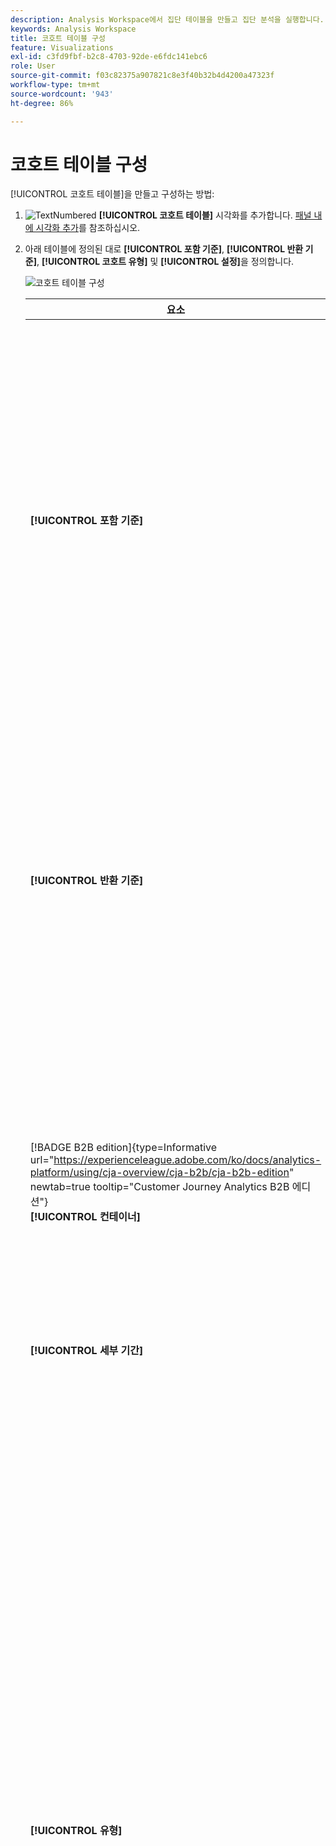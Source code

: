 ```yaml
---
description: Analysis Workspace에서 집단 테이블을 만들고 집단 분석을 실행합니다.
keywords: Analysis Workspace
title: 코호트 테이블 구성
feature: Visualizations
exl-id: c3fd9fbf-b2c8-4703-92de-e6fdc141ebc6
role: User
source-git-commit: f03c82375a907821c8e3f40b32b4d4200a47323f
workflow-type: tm+mt
source-wordcount: '943'
ht-degree: 86%

---
```


# 코호트 테이블 구성

[!UICONTROL 코호트 테이블]을 만들고 구성하는 방법:

1. ![TextNumbered](/help/assets/icons/TextNumbered.svg) **[!UICONTROL 코호트 테이블]** 시각화를 추가합니다. [패널 내에 시각화 추가](../freeform-analysis-visualizations.md#add-visualizations-to-a-panel)를 참조하십시오.

1. 아래 테이블에 정의된 대로 **[!UICONTROL 포함 기준]**, **[!UICONTROL 반환 기준]**, **[!UICONTROL 코호트 유형]** 및 **[!UICONTROL 설정]**&#x200B;을 정의합니다.

   ![코호트 테이블 구성](assets/cohort-configure.png)

   | 요소 | 설명 |
   |--- |--- |
   | **[!UICONTROL 포함 기준]** | 최대 10개의 포함 세그먼트와 3개의 포함 지표를 적용할 수 있습니다. 이 지표는 사용자가 어떤 코호트에 속하는지를 지정합니다. 예를 들어 포함 지표가 주문이면, 코호트 분석의 시간 범위 동안 주한 사용자는 초기 코호트에 포함됩니다.<br>지표 간의 기본 연산자는 AND이지만 OR로 변경할 수 있습니다. 또한 이러한 지표에 숫자 세그먼트화를 추가할 수 있습니다. 예: `Sessions >= 1`.</br> |
   | **[!UICONTROL 반환 기준]** | 최대 10개의 반환 세그먼트와 3개의 반환 지표를 적용할 수 있습니다. 지표는 사용자의 유지 또는 이탈 여부를 표시합니다. 예를 들어 반환 지표가 [비디오 보기 횟수]일 경우, 그 다음 기간 동안 비디오를 본 사용자만(코호트에 추가된 기간 후) [보존]으로 표현됩니다. 보존을 수량화하는 다른 지표는 세션입니다. |
   | [!BADGE B2B edition]{type=Informative url="https://experienceleague.adobe.com/ko/docs/analytics-platform/using/cja-overview/cja-b2b/cja-b2b-edition" newtab=true tooltip="Customer Journey Analytics B2B 에디션"}<br/>**[!UICONTROL 컨테이너&#x200B;]** | 기본적으로 집단 분석은 개인 컨테이너에 연결되어 있습니다. Workspace 프로젝트를 지원하는 계정 기반 연결에서 사용자 이상의 컨테이너를 사용할 수 있는 경우 **[!UICONTROL 컨테이너]** 드롭다운 메뉴에서 집단 분석을 위한 다른 컨테이너를 선택할 수 있습니다. |
   | **[!UICONTROL 세부 기간]** | 시간 세부 기간 일, 주, 월, 분기 또는 년입니다. |
   | **[!UICONTROL 유형]** | **[!UICONTROL 보존]**(기본값): **[!UICONTROL 보존]** 코호트는 방문자 코호트가 시간이 지남에 따라 사용자의 자산으로 어떻게 반환되는지 측정합니다. 보존 코호트는 표준 코호트이며 사용자의 재방문 및 반복 행동을 나타냅니다. [!UICONTROL 보존] 코호트는 테이블에서 녹색으로 표시됩니다.<br>**[!UICONTROL 이탈&#x200B;]**:**[!UICONTROL &#x200B;이탈&#x200B;]**(“감소” 또는 “폴아웃”이라고도 함) 코호트는 방문자 코호트 시간이 지남에 따라 사용자의 자산에서 어떻게 이탈하는지 측정합니다. 이탈은 보존의 반대 개념입니다. `Churn = 1 - Retention`. [!UICONTROL 이탈]은 고객이 다시 돌아오지 않는 빈도를 제시하여 기회와 고착성을 측정하는 좋은 방법입니다. 이탈을 사용하여 주안점을 두어야 할 영역을 분석하고 식별할 수 있습니다. 어떤 집단 세그먼트에 주의를 기울여야 합니까? [!UICONTROL 이탈] 코호트는 테이블에서 빨강색으로 표시되며&#x200B;**[!UICONTROL &#x200B;플로우&#x200B;]**&#x200B;시각화의 폴아웃과 유사합니다.</br> |
   | **[!UICONTROL 설정]** | **[!UICONTROL 순환 계산]**: 포함된 열(기본값)이 아닌 이전 열을 기준으로 보존 또는 이탈을 계산합니다. [!UICONTROL 순환 계산]은 “반환” 기간에 대한 계산 방법을 변경합니다. 일반적인 계산은 반환 기준을 충족하고 포함 기간에 있던 사용자를 찾습니다. 이전 기간에 코호트에 있었는지 여부는 중요하지 않습니다. 대신 [!UICONTROL 순환 계산]은 “반환” 기준을 충족하고 이전 기간에 포함되었던 사용자를 찾습니다. 따라서, [!UICONTROL 순환 계산]은 시간의 경과에 따라 &quot;반환&quot; 기준을 지속적으로 충족하는 사용자 세그먼트와 유입 경로입니다. 선택한 기간까지 이어지는 각 기간에 대해 [!UICONTROL 반환] 기준이 적용됩니다. </br><br>**[!UICONTROL 지연 테이블&#x200B;]**: [!UICONTROL 지연] 테이블은 포함 이벤트가 발생한 이전 및 이후에 경과한 시간을 측정합니다. [!UICONTROL 지연 테이블]은 이전/이후 분석 시 유용한 도구입니다. 예를 들어 곧 출시될 제품이나 캠페인이 있으며 출시 전후의 행동을 추적하고자 할 수 있습니다. [!UICONTROL 지연 테이블]은 직접적인 영향을 확인하기 위해 사전 및 사후 행동을 나란히 표시합니다. [!UICONTROL 지연 테이블]의 사전 포함 셀은 포함 기간의 [!UICONTROL 포함] 기준을 충족한 사용자를 계산한 다음 포함 기간 이전 기간의 [!UICONTROL 반환] 기준을 충족하는 사용자를 계산합니다. [!UICONTROL 지연 테이블]과 [!UICONTROL 사용자 정의 차원 코호트]는 함께 사용할 수 없습니다.</br><br>**[!UICONTROL 사용자 정의 차원 코호트]**: 시간 기반 코호트(기본값)가 아니라 선택한 차원을 기반으로 그룹을 생성합니다. 많은 고객이 시간 이외의 다른 항목으로 코호트를 분석하기를 원하며 새로운 사용자 정의 차원 코호트 기능은 자신이 선택한 차원을 기준으로 코호트를 구축할 수 있는 유연성을 제공합니다. 마케팅 채널, 캠페인, 제품, 페이지, 영역 또는 다른 차원과 같은 차원을 사용하여 이러한 차원의 다양한 값을 기준으로 보존 상태가 어떻게 변하는지 보여 줍니다. [!UICONTROL 사용자 지정 차원] 집단 세그먼트 정의는 반환 정의의 일부가 아니라 포함 기간의 일부로 차원 항목만 적용합니다.</br><br>[!UICONTROL 사용자 정의 차원 코호트] 선택 사항을 선택한 후 원하는 영역으로 차원을 드래그할 수 있습니다. 차원을 추가하면 동일한 기간에 유사한 차원 항목을 비교할 수 있습니다. 예를 들어 도시의 성능, 상품, 캠페인 등을 나란히 비교할 수 있습니다. 코호트 테이블이 상위 14개 차원 항목을 반환합니다. 그러나 ![세그먼트](/help/assets/icons/Filter.svg) 세그먼트를 사용하여 원하는 차원 항목만 표시할 수 있습니다. [!UICONTROL 사용자 정의 차원 코호트]는 [!UICONTROL 지연 테이블] 기능과 함께 사용할 수 없습니다.</br> |

1. **[!UICONTROL 빌드]**&#x200B;를 클릭합니다.
1. [!UICONTROL 코호트 테이블]을 재구성하려면 ![편집](/help/assets/icons/Edit.svg)을 선택합니다.

1. (선택 사항) 선택 내용에서 세그먼트 또는 대상을 만듭니다.

   셀들 (연속 또는 불연속)을 선택한 다음, 마우스 오른쪽 단추를 클릭 > **[!UICONTROL 선택 항목으로 세그먼트 만들기를 클릭합니다]**.

   ![세그먼트 또는 대상 만들기](assets/retention-createfilter.png)

1. [세그먼트 빌더](/help/components/filters/filter-builder.md)에서 세그먼트를 더 편집한 다음 **[!UICONTROL 저장]**&#x200B;을 클릭합니다.

   저장된 세그먼트는 [!UICONTROL Analysis Workspace]의 [!UICONTROL 세그먼트] 패널에서 사용할 수 있습니다.

## 설정

[!UICONTROL 코호트 테이블]에 대해 특정 설정을 정의할 수 있습니다.

1. [!UICONTROL 코호트 테이블] 설정을 조정하려면 ![설정](/help/assets/icons/Setting.svg)을 선택합니다.

   | 설정 | 설명 |
   |---|---|
   | **백분율만 표시** | 숫자 값을 제거하고 백분율만 표시합니다. |
   | **백분율 반올림** | 백분율 값을 소수 값으로 표시하지 않고 가장 가까운 정수로 반올림합니다. |
   | **평균 백분율 행 표시** | 테이블의 맨 위에 새 행을 삽입한 다음 각 열 내의 값에 대한 평균을 추가합니다. |


>[!MORELIKETHIS]
>
>[패널 내에 시각화 추가](/help/analysis-workspace/visualizations/freeform-analysis-visualizations.md#add-visualizations-to-a-panel)
>[시각화 설정](/help/analysis-workspace/visualizations/freeform-analysis-visualizations.md#settings)
>[시각화 컨텍스트 메뉴](/help/analysis-workspace/visualizations/freeform-analysis-visualizations.md#context-menu)
>

